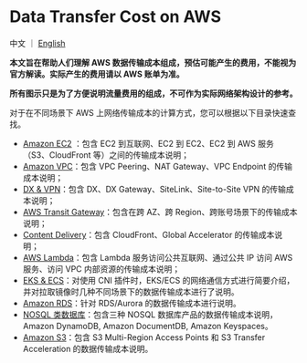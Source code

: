# Data Transfer Cost on AWS
 
中文 ｜ [English](README-EN.md)  

**本文旨在帮助人们理解 AWS 数据传输成本组成，预估可能产生的费用，不能视为官方解读。实际产生的费用请以 AWS 账单为准。**

**所有图示只是为了方便说明流量费用的组成，不可作为实际网络架构设计的参考。**

对于在不同场景下 AWS 上网络传输成本的计算方式，您可以根据以下目录快速查找。  

- [Amazon EC2](Compute/EC2/EC2-CN.md) ：包含 EC2 到互联网、EC2 到 EC2、EC2 到 AWS 服务（S3、CloudFront 等）之间的传输成本说明；
- [Amazon VPC](Networking/VPC/VPC-CN.md)：包含 VPC Peering、NAT Gateway、VPC Endpoint 的传输成本说明；
- [DX & VPN](Networking/Connection/Connection-CN.md)：包含 DX、DX Gateway、SiteLink、Site-to-Site VPN 的传输成本说明；
- [AWS Transit Gateway](Networking/TGW/TGW-CN.md)：包含在跨 AZ、跨 Region、跨账号场景下的传输成本说明；
- [Content Delivery](Networking/ContentDelivery/ContentDelivery-CN.md)：包含 CloudFront、Global Accelerator 的传输成本说明；
- [AWS Lambda](Compute/Lambda/Lambda-CN.md)：包含 Lambda 服务访问公共互联网、通过公共 IP 访问 AWS 服务、访问 VPC 内部资源的传输成本说明；
- [EKS & ECS](Compute/Container/Container-CN.md)：对使用 CNI 插件时，EKS/ECS 的网络通信方式进行简要介绍，并对拉取镜像时几种不同场景下的数据传输成本进行了说明。
- [Amazon RDS](Database/RDBMS/RDBMS-CN.md)：针对 RDS/Aurora 的数据传输成本进行说明。
- [NOSQL 类数据库](Database/NOSQL/NOSQL-CN.md)：包含三种 NOSQL 数据库产品的数据传输成本说明，Amazon DynamoDB, Amazon DocumentDB, Amazon Keyspaces。
- [Amazon S3](Storage/S3/S3-CN.md)：包含 S3 Multi-Region Access Points 和 S3 Transfer Acceleration 的数据传输成本说明。